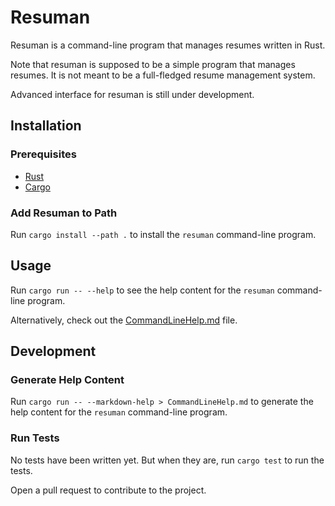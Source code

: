 # Resuman

Resuman is a command-line program that manages resumes written in Rust.

Note that resuman is supposed to be a simple program that manages resumes. It is not meant to be a full-fledged resume management system.

Advanced interface for resuman is still under development.

## Installation

### Prerequisites

- [Rust](https://www.rust-lang.org/tools/install)
- [Cargo](https://doc.rust-lang.org/cargo/getting-started/installation.html)

### Add Resuman to Path

Run `cargo install --path .` to install the `resuman` command-line program.

## Usage

Run `cargo run -- --help` to see the help content for the `resuman` command-line program.

Alternatively, check out the [CommandLineHelp.md](CommandLineHelp.md) file.

## Development

### Generate Help Content

Run `cargo run -- --markdown-help > CommandLineHelp.md` to generate the help content for the `resuman` command-line program.

### Run Tests

No tests have been written yet. But when they are, run `cargo test` to run the tests.

Open a pull request to contribute to the project.
